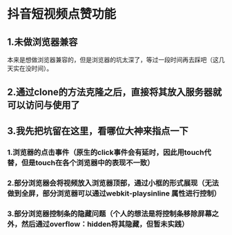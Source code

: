 # 抖音短视频点赞功能
## 1.未做浏览器兼容
本来是想做浏览器兼容的，但是浏览器的坑太深了，等过一段时间再去踩吧（这几天实在没时间）。
## 2.通过clone的方法克隆之后，直接将其放入服务器就可以访问与使用了
## 3.我先把坑留在这里，看哪位大神来指点一下
### 1.浏览器的点击事件（原生的click事件会有延时，因此用touch代替，但是touch在各个浏览器中的表现不一致）
### 2.部分浏览器会将视频放入浏览器顶部，通过小框的形式展现（无法做到全屏，部分浏览器可以通过webkit-playsinline 属性进行控制）
### 3.部分浏览器控制条的隐藏问题（个人的想法是将控制条移除屏幕之外，然后通过overflow：hidden将其隐藏，但暂未实践）